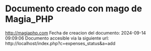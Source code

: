 # Documento creado con mago de Magia_PHP 
http://magiaphp.com 
Fecha de creacion del documento: 2024-09-14 09:09:06 
Documento accesible via la siguiente url:  
http://localhost/index.php?c=expenses_status&a=add 

